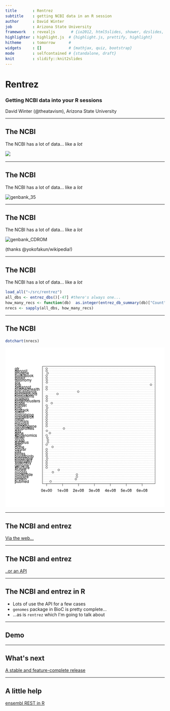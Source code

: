 ```yaml
---
title       : Rentrez 
subtitle    : getting NCBI data in an R session
author      : David Winter 
job         : Arizona State University
framework   : revealjs       # {io2012, html5slides, shower, dzslides, ...}
highlighter : highlight.js  # {highlight.js, prettify, highlight}
hitheme     : tomorrow      # 
widgets     : []            # {mathjax, quiz, bootstrap}
mode        : selfcontained # {standalone, draft}
knit        : slidify::knit2slides
---
```


# Rentrez
### Getting NCBI data into your R sessions

David Winter (@theatavism), Arizona State University


--- 

## The NCBI

The NCBI has a lot of data... like a _lot_


<img src='http://upload.wikimedia.org/wikipedia/commons/b/bb/NucleotideSequences_86_87.jpeg' width=300px>

---

## The NCBI

The NCBI has a lot of data... like a _lot_

![genbank_35](http://upload.wikimedia.org/wikipedia/commons/8/86/Genbank63FloppyDisk.jpg)

---


## The NCBI

The NCBI has a lot of data... like a _lot_

![genbank_CDROM](http://upload.wikimedia.org/wikipedia/commons/2/24/Genbank100CD.jpg)

(thanks @yokofakun/wikipedia!)

---


## The NCBI

The NCBI has a lot of data... like a _lot_


```r
load_all("~/src/rentrez")
all_dbs <- entrez_dbs()[-47] #there's always one...
how_many_recs <- function(db)  as.integer(entrez_db_summary(db)["Count"]) 
nrecs <- sapply(all_dbs, how_many_recs)
```

---

## The NCBI 


```r
dotchart(nrecs)
```

![plot of chunk dotchart](assets/fig/dotchart-1.png) 

---

## The NCBI and entrez

[Via the web...](http://www.ncbi.nlm.nih.gov/)

---

## The NCBI and entrez

[..or an API](http://www.ncbi.nlm.nih.gov/books/NBK25501/)

---

## The NCBI and entrez in R

 * Lots of use the API for a few cases
 * `genomes` package in BioC is pretty complete...
 * ...as is `rentrez` which I'm going to talk about

---

## Demo

---

## What's next

[A stable and feature-complete
release](https://github.com/ropensci/rentrez/milestones)

---

## A little help

[ensembl REST in R](https://github.com/dwinter/rensembl)
 


